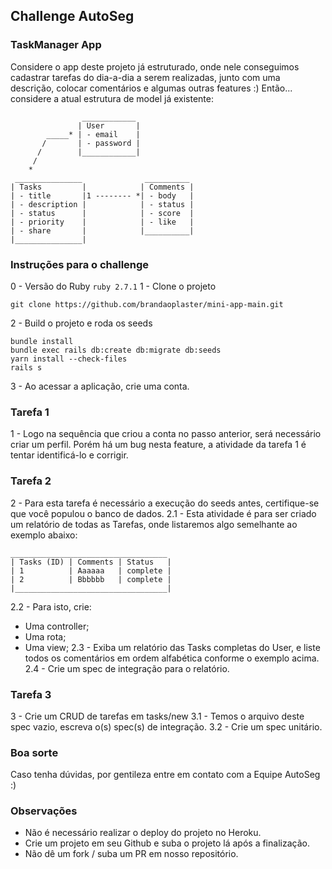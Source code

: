 ## Challenge AutoSeg
### TaskManager App
Considere o app deste projeto já estruturado, onde nele conseguimos cadastrar 
tarefas do dia-a-dia a serem realizadas, junto com uma descrição, colocar comentários
e algumas outras features :) 
Então... considere a atual estrutura de model já existente:

```
                ____________
               | User       |
        _____* | - email    |
       /       | - password |
      /        |____________|
     /
    *
 _______________              __________
| Tasks         |            | Comments |
| - title       |1 -------- *| - body   |
| - description |            | - status |
| - status      |            | - score  |
| - priority    |            | - like   |             
| - share       |            |__________|
|_______________|
```
### Instruções para o challenge
0 - Versão do Ruby
`ruby 2.7.1`
1 - Clone o projeto
```console
git clone https://github.com/brandaoplaster/mini-app-main.git
```
2 - Build o projeto e roda os seeds
```console
bundle install
bundle exec rails db:create db:migrate db:seeds
yarn install --check-files
rails s
```
3 - Ao acessar a aplicação, crie uma conta. 
### Tarefa 1
1 - Logo na sequência que criou a conta no passo anterior, será necessário criar um perfil.
Porém há um bug nesta feature, a atividade da tarefa 1 é tentar identificá-lo e corrigir.
### Tarefa 2
2 - Para esta tarefa é necessário a execução do seeds antes, certifique-se que você populou o banco de dados.
2.1 - Esta atividade é para ser criado um relatório de todas as Tarefas, onde listaremos algo semelhante ao exemplo abaixo:

```
___________________________________ 
| Tasks (ID) | Comments | Status   |
| 1          | Aaaaaa   | complete |
| 2          | Bbbbbb   | complete |
|__________________________________|
```
2.2 - Para isto, crie:
 - Uma controller;
 - Uma rota;
 - Uma view;
2.3 - Exiba um relatório das Tasks completas do User, e liste todos os comentários em ordem alfabética conforme o exemplo acima.
2.4 - Crie um spec de integração para o relatório.
### Tarefa 3
3 - Crie um CRUD de tarefas em tasks/new
3.1 - Temos o arquivo deste spec vazio, escreva o(s) spec(s) de integração.
3.2 - Crie um spec unitário.
### Boa sorte
Caso tenha dúvidas, por gentileza entre em contato com a Equipe AutoSeg :)
### Observações
- Não é necessário realizar o deploy do projeto no Heroku.
- Crie um projeto em seu Github e suba o projeto lá após a finalização.
- Não dê um fork / suba um PR em nosso repositório.

